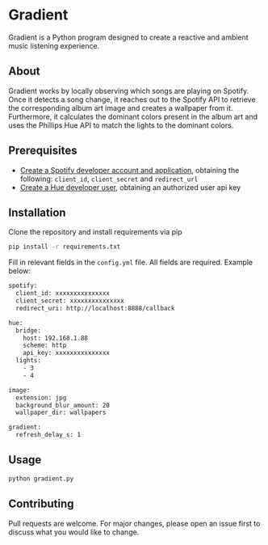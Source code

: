# Gradient

Gradient is a Python program designed to create a reactive and ambient music listening experience.


## About
Gradient works by locally observing which songs are playing on Spotify. Once it detects a song change, it reaches out to the Spotify API to retrieve the corresponding album art image and creates a wallpaper from it. Furthermore, it calculates the dominant colors present in the album art and uses the Phillips Hue API to match the lights to the dominant colors.

## Prerequisites 
  - [Create a Spotify developer account and application](https://developer.spotify.com/documentation/web-api/quick-start/), obtaining the following: `client_id`, `client_secret` and `redirect_url`
  - [Create a Hue developer user](https://developers.meethue.com/develop/get-started-2/), obtaining an authorized user api key

## Installation

Clone the repository and install requirements via pip
```bash
pip install -r requirements.txt
```
Fill in relevant fields in the `config.yml` file. All fields are required. Example below:
```bash
spotify:
  client_id: xxxxxxxxxxxxxxx
  client_secret: xxxxxxxxxxxxxxx
  redirect_uri: http://localhost:8888/callback

hue:
  bridge:
    host: 192.168.1.88
    scheme: http
    api_key: xxxxxxxxxxxxxxx
  lights:
    - 3
    - 4

image:
  extension: jpg
  background_blur_amount: 20
  wallpaper_dir: wallpapers

gradient:
  refresh_delay_s: 1
```

## Usage

```bash
python gradient.py
```

## Contributing
Pull requests are welcome. For major changes, please open an issue first to discuss what you would like to change.
